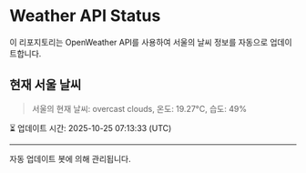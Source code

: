 
# Weather API Status

이 리포지토리는 OpenWeather API를 사용하여 서울의 날씨 정보를 자동으로 업데이트합니다.

## 현재 서울 날씨
> 서울의 현재 날씨: overcast clouds, 온도: 19.27°C, 습도: 49%

⏳ 업데이트 시간: 2025-10-25 07:13:33 (UTC)

---
자동 업데이트 봇에 의해 관리됩니다.
